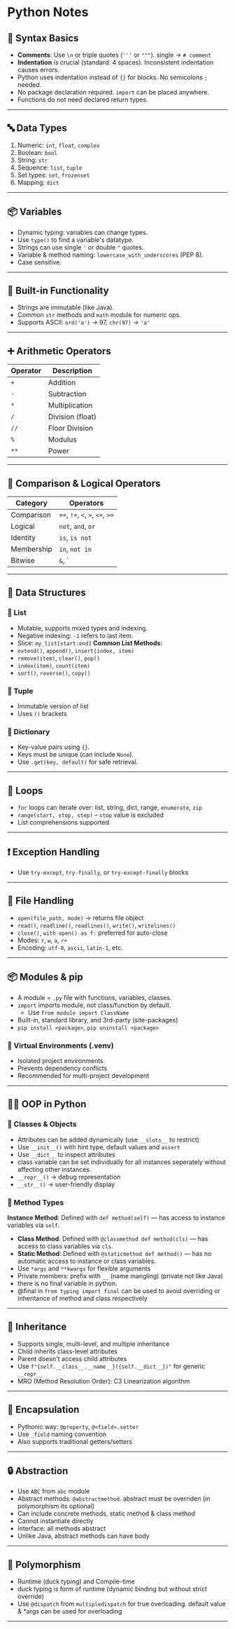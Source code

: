 # Python Notes
## 📌 Syntax Basics
- **Comments**: Use `\n` or triple quotes (`'''` or `"""`).  single -> `# comment`
- **Indentation** is crucial (standard: 4 spaces). Inconsistent indentation causes errors.
- Python uses indentation instead of `{}` for blocks. No semicolons `;` needed.
- No package declaration required. `import` can be placed anywhere.
- Functions do not need declared return types.
---
## 🔤 Data Types
1. Numeric: `int`, `float`, `complex`
2. Boolean: `bool`
3. String: `str`
4. Sequence: `list`, `tuple`
5. Set types: `set`, `frozenset`
6. Mapping: `dict`
---
## 📦 Variables
- Dynamic typing: variables can change types.
- Use `type()` to find a variable's datatype.
- Strings can use single `'` or double `"` quotes.
- Variable & method naming: `lowercase_with_underscores` (PEP 8).
- Case sensitive.
---
## 🧰 Built-in Functionality
- Strings are immutable (like Java).
- Common `str` methods and `math` module for numeric ops.
- Supports ASCII: `ord('a')` → 97, `chr(97)` → `'a'`
---
## ➕ Arithmetic Operators

| Operator | Description          |
|----------|----------------------|
| `+`      | Addition             |
| `-`      | Subtraction          |
| `*`      | Multiplication       |
| `/`      | Division (float)     |
| `//`     | Floor Division       |
| `%`      | Modulus              |
| `**`     | Power                |

---

## 🧮 Comparison & Logical Operators

| Category         | Operators                                     |
|------------------|-----------------------------------------------|
| Comparison       | `==`, `!=`, `<`, `>`, `<=`, `>=`              |
| Logical          | `not`, `and`, `or`                            |
| Identity         | `is`, `is not`                                |
| Membership       | `in`, `not in`                                |
| Bitwise          | `&`, `|`, `^`, `~`, `<<`, `>>`                |

---

## 🧱 Data Structures
### 🔹 List
- Mutable, supports mixed types and indexing.
- Negative indexing: `-1` refers to last item.
- Slice: `my_list[start:end]`
**Common List Methods:**
- `extend()`, `append()`, `insert(index, item)`
- `remove(item)`, `clear()`, `pop()`
- `index(item)`, `count(item)`
- `sort()`, `reverse()`, `copy()`
### 🔹 Tuple
- Immutable version of list
- Uses `()` brackets
### 🔹 Dictionary
- Key-value pairs using `{}`.
- Keys must be unique (can include `None`).
- Use `.get(key, default)` for safe retrieval.
---
## 🔁 Loops
- `for` loops can iterate over: list, string, dict, range, `enumerate`, `zip`
- `range(start, stop, step)` – `stop` value is excluded
- List comprehensions supported
---
## ❗ Exception Handling
- Use `try-except`, `try-finally`, or `try-except-finally` blocks
---
## 📁 File Handling
- `open(file_path, mode)` → returns file object
- `read()`, `readline()`, `readlines()`, `write()`, `writelines()`
- `close()`, `with open() as f:` preferred for auto-close
- Modes: `r`, `w`, `a`, `r+`
- Encoding: `utf-8`, `ascii`, `latin-1`, etc.
---
## 📦 Modules & pip
- A module = `.py` file with functions, variables, classes.
- `import` imports module, not class/function by default.
  - Use `from module import ClassName`
- Built-in, standard library, and 3rd-party (site-packages)
- `pip install <package>`, `pip uninstall <package>`
### 🔸 Virtual Environments (.venv)
- Isolated project environments
- Prevents dependency conflicts
- Recommended for multi-project development
---
## 👨‍💻 OOP in Python
### 🔹 Classes & Objects
- Attributes can be added dynamically (use `__slots__` to restrict)
- Use `__init__()` with  hint type, default values and `assert`
- Use `__dict__` to inspect attributes
- class variable can be set individually for all instances seperately without affecting other instances.
- `__repr__()` → debug representation
- `__str__()` → user-friendly display
### 🔹 Method Types
 **Instance Method**: Defined with `def method(self)` — has access to instance variables via `self`.
- **Class Method**: Defined with `@classmethod def method(cls)` — has access to class variables via `cls`.
- **Static Method**: Defined with `@staticmethod def method()` — has no automatic access to instance or class variables.
- Use `*args` and `**kwargs` for flexible arguments
- Private members: prefix with `__` (name mangling) (private not like Java)
- there is no final variable in python.
- @final in  `from typing import final` can be used to avoid overriding or inheritance of method and class respectively
---
## 🧬 Inheritance
- Supports single, multi-level, and multiple inheritance
- Child inherits class-level attributes
- Parent doesn't access child attributes
- Use `f"{self.__class__.__name__}({self.__dict__})"` for generic `__repr__`
- MRO (Method Resolution Order): C3 Linearization algorithm
---
## 🧴 Encapsulation
- Pythonic way: `@property`, `@<field>.setter`
- Use `_field` naming convention
- Also supports traditional getters/setters
---
## 🔒 Abstraction
- Use `ABC` from `abc` module
- Abstract methods: `@abstractmethod`. abstract must be overriden (in polymorphism its optional)
- Can include concrete methods, static method & class method
- Cannot instantiate directly
- Interface: all methods abstract
- Unlike Java, abstract methods can have body
---
## 🔁 Polymorphism
- Runtime (duck typing) and Compile-time
- duck typing is form of runtime (dynamic binding but without strict override)
- Use `@dispatch` from `multipledispatch` for true overloading. default value & *args can be used for overloading
---

